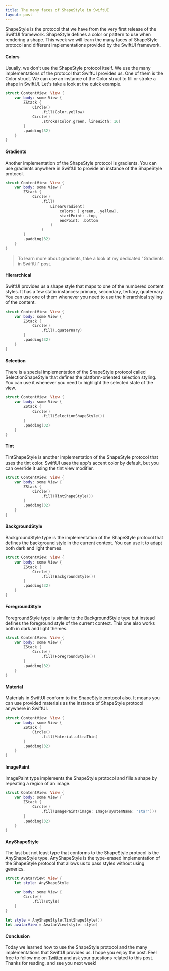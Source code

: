 ```yaml
---
title: The many faces of ShapeStyle in SwiftUI
layout: post
---
```


ShapeStyle is the protocol that we have from the very first release of the SwiftUI framework. ShapeStyle defines a color or pattern to use when rendering a shape. This week we will learn the many faces of ShapeStyle protocol and different implementations provided by the SwiftUI framework.

#### Colors
Usually, we don't use the ShapeStyle protocol itself. We use the many implementations of the protocol that SwiftUI provides us. One of them is the Color struct. We can use an instance of the Color struct to fill or stroke a shape in SwiftUI. Let's take a look at the quick example.

```swift
struct ContentView: View {
    var body: some View {
        ZStack {
            Circle()
                .fill(Color.yellow)
            Circle()
                .stroke(Color.green, lineWidth: 16)
        }
        .padding(32)
    }
}
```

#### Gradients
Another implementation of the ShapeStyle protocol is gradients. You can use gradients anywhere in SwiftUI to provide an instance of the ShapeStyle protocol.

```swift
struct ContentView: View {
    var body: some View {
        ZStack {
            Circle()
                .fill(
                    LinearGradient(
                        colors: [.green, .yellow],
                        startPoint: .top,
                        endPoint: .bottom
                    )
                )
        }
        .padding(32)
    }
}
```

> To learn more about gradients, take a look at my dedicated "Gradients in SwiftUI" post.

#### Hierarchical
SwiftUI provides us a shape style that maps to one of the numbered content styles. It has a few static instances: primary, secondary, tertiary, quaternary. You can use one of them whenever you need to use the hierarchical styling of the content.

```swift
struct ContentView: View {
    var body: some View {
        ZStack {
            Circle()
                .fill(.quaternary)
        }
        .padding(32)
    }
}
```

#### Selection
There is a special implementation of the ShapeStyle protocol called SelectionShapeStyle that defines the platform-oriented selection styling.
You can use it whenever you need to highlight the selected state of the view.

```swift
struct ContentView: View {
    var body: some View {
        ZStack {
            Circle()
                .fill(SelectionShapeStyle())
        }
        .padding(32)
    }
}
```

#### Tint
TintShapeStyle is another implementation of the ShapeStyle protocol that uses the tint color. SwiftUI uses the app's accent color by default, but you can override it using the tint view modifier.

```swift
struct ContentView: View {
    var body: some View {
        ZStack {
            Circle()
                .fill(TintShapeStyle())
        }
        .padding(32)
    }
}
```

#### BackgroundStyle
BackgroundStyle type is the implementation of the ShapeStyle protocol that defines the background style in the current context. You can use it to adapt both dark and light themes.

```swift
struct ContentView: View {
    var body: some View {
        ZStack {
            Circle()
                .fill(BackgroundStyle())
        }
        .padding(32)
    }
}
```

#### ForegroundStyle
ForegroundStyle type is similar to the BackgroundStyle type but instead defines the foreground style of the current context. This one also works both in dark and light themes.

```swift
struct ContentView: View {
    var body: some View {
        ZStack {
            Circle()
                .fill(ForegroundStyle())
        }
        .padding(32)
    }
}
```

#### Material
Materials in SwiftUI conform to the ShapeStyle protocol also. It means you can use provided materials as the instance of ShapeStyle protocol anywhere in SwiftUI.

```swift
struct ContentView: View {
    var body: some View {
        ZStack {
            Circle()
                .fill(Material.ultraThin)
        }
        .padding(32)
    }
}
```

#### ImagePaint
ImagePaint type implements the ShapeStyle protocol and fills a shape by repeating a region of an image.

```swift
struct ContentView: View {
    var body: some View {
        ZStack {
            Circle()
                .fill(ImagePaint(image: Image(systemName: "star")))
        }
        .padding(32)
    }
}
```

#### AnyShapeStyle
The last but not least type that conforms to the ShapeStyle protocol is the AnyShapeStyle type. AnyShapeStyle is the type-erased implementation of the ShapeStyle protocol that allows us to pass styles without using generics.

```swift
struct AvatarView: View {
    let style: AnyShapeStyle

    var body: some View {
        Circle()
            .fill(style)
    }
}

let style = AnyShapeStyle(TintShapeStyle())
let avatarView = AvatarView(style: style)
```

#### Conclusion
Today we learned how to use the ShapeStyle protocol and the many implementations that SwiftUI provides us. I hope you enjoy the post. Feel free to follow me on [Twitter](https://twitter.com/mecid) and ask your questions related to this post. Thanks for reading, and see you next week!
